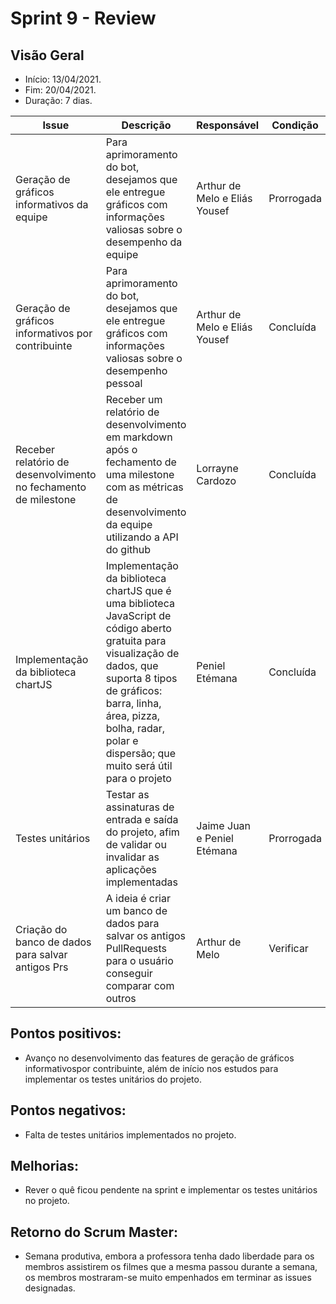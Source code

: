 # Sprint 9 - Review

## Visão Geral
* Início: 13/04/2021.
* Fim: 20/04/2021.
* Duração: 7 dias.

Issue | Descrição | Responsável | Condição
---|---|---|---
Geração de gráficos informativos da equipe | Para aprimoramento do bot, desejamos que ele entregue gráficos com informações valiosas sobre o desempenho da equipe | Arthur de Melo e Eliás Yousef | Prorrogada
Geração de gráficos informativos por contribuinte | Para aprimoramento do bot, desejamos que ele entregue gráficos com informações valiosas sobre o desempenho pessoal | Arthur de Melo e Eliás Yousef | Concluída
Receber relatório de desenvolvimento no fechamento de milestone | Receber um relatório de desenvolvimento em markdown após o fechamento de uma milestone com as métricas de desenvolvimento da equipe utilizando a API do github | Lorrayne Cardozo | Concluída
Implementação da biblioteca chartJS | Implementação da biblioteca chartJS que é uma biblioteca JavaScript de código aberto gratuita para visualização de dados, que suporta 8 tipos de gráficos: barra, linha, área, pizza, bolha, radar, polar e dispersão; que muito será útil para o projeto | Peniel Etémana | Concluída
Testes unitários | Testar as assinaturas de entrada e saída do projeto, afim de validar ou invalidar as aplicações implementadas | Jaime Juan e Peniel Etémana | Prorrogada
Criação do banco de dados para salvar antigos Prs | A ideia é criar um banco de dados para salvar os antigos PullRequests para o usuário conseguir comparar com outros | Arthur de Melo | Verificar

## Pontos positivos:
* Avanço no desenvolvimento das features de geração de gráficos informativospor contribuinte, além de início nos estudos para implementar os testes unitários do projeto.

## Pontos negativos:
* Falta de testes unitários implementados no projeto.

## Melhorias:
* Rever o quê ficou pendente na sprint e implementar os testes unitários no projeto.

## Retorno do Scrum Master:
* Semana produtiva, embora a professora tenha dado liberdade para os membros assistirem os filmes que a mesma passou durante a semana, os membros mostraram-se muito empenhados em terminar as issues designadas.